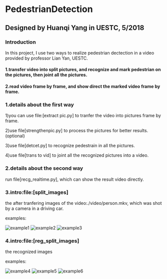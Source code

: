 # PedestrianDetection
## Designed by Huanqi Yang in UESTC, 5/2018
### Introduction 
In this project, I use two ways to realize pedestrian dectection in a video provided by professor Lian Yan, UESTC. 
#### 1.transfer video into split pictures, and recognize and mark pedestrian on the pictures, then joint all the pictures.
#### 2.read video frame by frame, and show direct the marked video frame by frame.
### 1.details about the first way
1)you can use file:[extract pic.py] to tranfer the video into pictures frame by frame.

2)use file[strengthenpic.py] to process the pictures for better results.(optional)

3)use file[detcet.py] to recognize pedestrain in all the pictures.

4)use file[trans to vid] to joint all the recognized pictures into a video.

### 2.details about the second way

run file[recg_realtime.py], which can show the result video directly.

### 3.intro:file:[split_images]
the after tranfering images of the video:./video/person.mkv, which was shot by a camera in a driving car.

examples:

![example1](./split_images/images100000000000.png)
![example2](./split_images/images69800000000000.png)
![example3](./split_images/images82900000000000.png)

### 4.intro:file:[reg_split_images]

the recognized images

examples:

![example4](./reg_split_images/images00000008.png)
![example5](./reg_split_images/images00000171.png)
![example6](./reg_split_images/images00000191.png)
